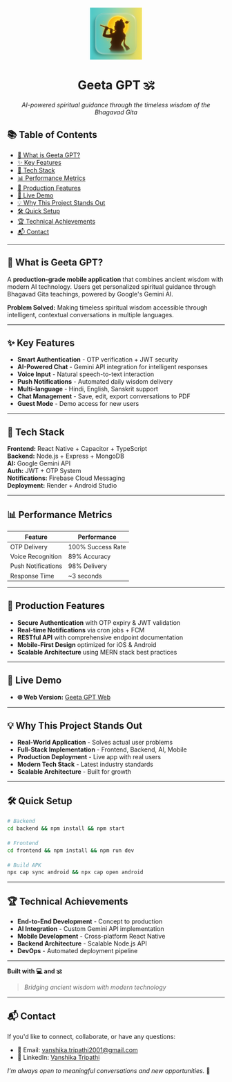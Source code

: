 
<p align="center">
  <img src="frontend/public/3.png" alt="Geeta GPT Logo" width="120" />
</p>

<h1 align="center">Geeta GPT 🕉️</h1>

<p align="center">
  <em>AI-powered spiritual guidance through the timeless wisdom of the Bhagavad Gita</em>
</p>

## 📚 Table of Contents

- [🎯 What is Geeta GPT?](#-what-is-geeta-gpt)
- [✨ Key Features](#-key-features)
- [🚀 Tech Stack](#-tech-stack)
- [📊 Performance Metrics](#-performance-metrics)
- [🔧 Production Features](#-production-features)
- [🎥 Live Demo](#-live-demo)
- [💡 Why This Project Stands Out](#-why-this-project-stands-out)
- [🛠️ Quick Setup](#-quick-setup)
- [🏆 Technical Achievements](#-technical-achievements)
- [📬 Contact](#-contact)

---

## 🎯 What is Geeta GPT?

A **production-grade mobile application** that combines ancient wisdom with modern AI technology. Users get personalized spiritual guidance through Bhagavad Gita teachings, powered by Google's Gemini AI.

**Problem Solved:** Making timeless spiritual wisdom accessible through intelligent, contextual conversations in multiple languages.

---

## ✨ Key Features

- **Smart Authentication** - OTP verification + JWT security
- **AI-Powered Chat** - Gemini API integration for intelligent responses  
- **Voice Input** - Natural speech-to-text interaction
- **Push Notifications** - Automated daily wisdom delivery
- **Multi-language** - Hindi, English, Sanskrit support
- **Chat Management** - Save, edit, export conversations to PDF
- **Guest Mode** - Demo access for new users

---

## 🚀 Tech Stack

**Frontend:** React Native + Capacitor + TypeScript  
**Backend:** Node.js + Express + MongoDB  
**AI:** Google Gemini API  
**Auth:** JWT + OTP System  
**Notifications:** Firebase Cloud Messaging  
**Deployment:** Render + Android Studio  

---

## 📊 Performance Metrics

| Feature | Performance |
|---------|-------------|
| OTP Delivery | 100% Success Rate |
| Voice Recognition | 89% Accuracy |
| Push Notifications | 98% Delivery |
| Response Time | ~3 seconds |

---

## 🔧 Production Features

- **Secure Authentication** with OTP expiry & JWT validation
- **Real-time Notifications** via cron jobs + FCM
- **RESTful API** with comprehensive endpoint documentation  
- **Mobile-First Design** optimized for iOS & Android
- **Scalable Architecture** using MERN stack best practices

---

## 🎥 Live Demo

- **🌐 Web Version:** [Geeta GPT Web](https://geeta-gpt14.vercel.app/)


---

## 💡 Why This Project Stands Out

- **Real-World Application** - Solves actual user problems
- **Full-Stack Implementation** - Frontend, Backend, AI, Mobile
- **Production Deployment** - Live app with real users
- **Modern Tech Stack** - Latest industry standards
- **Scalable Architecture** - Built for growth

---

## 🛠️ Quick Setup

```bash
# Backend
cd backend && npm install && npm start

# Frontend  
cd frontend && npm install && npm run dev

# Build APK
npx cap sync android && npx cap open android
```

---

## 🏆 Technical Achievements

- **End-to-End Development** - Concept to production
- **AI Integration** - Custom Gemini API implementation
- **Mobile Development** - Cross-platform React Native
- **Backend Architecture** - Scalable Node.js API
- **DevOps** - Automated deployment pipeline

---

**Built with 💻 and 🕉️**

> *Bridging ancient wisdom with modern technology*

---

## 📬 Contact

If you'd like to connect, collaborate, or have any questions:

- 📧 Email: [vanshika.tripathi2001@gmail.com](mailto:vanshika.tripathi2001@gmail.com)  
- 💼 LinkedIn: [Vanshika Tripathi](https://www.linkedin.com/in/vanshika-tripathi-14bb42245/)

_I'm always open to meaningful conversations and new opportunities._ 🚀

